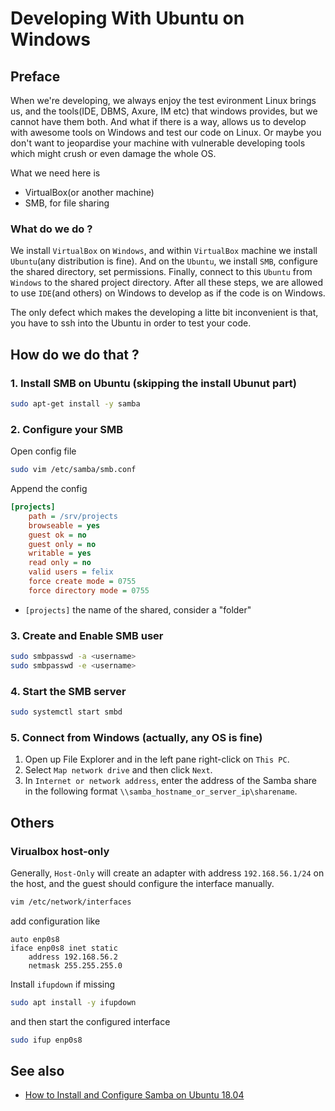 # Developing With Ubuntu on Windows

## Preface

When we're developing, we always enjoy the test evironment Linux brings us,
and the tools(IDE, DBMS, Axure, IM etc) that windows provides,
but we cannot have them both.
And what if there is a way, allows us to develop with awesome tools on Windows
and test our code on Linux. Or maybe you don't want to jeopardise your machine
with vulnerable developing tools which might crush or even damage the whole OS.

What we need here is

- VirtualBox(or another machine)
- SMB, for file sharing

### What do we do ?

We install `VirtualBox` on `Windows`, and within `VirtualBox` machine we install `Ubuntu`(any distribution is fine).
And on the `Ubuntu`, we install `SMB`, configure the shared directory, set permissions.
Finally, connect to this `Ubuntu` from `Windows` to the shared project directory.
After all these steps, we are allowed to use `IDE`(and others) on Windows to develop as if the code is on Windows.

The only defect which makes the developing a litte bit inconvenient is that, you have to ssh into the Ubuntu in order
to test your code.

## How do we do that ?

### 1. Install SMB on Ubuntu (skipping the install Ubunut part)

```bash
sudo apt-get install -y samba
```

### 2. Configure your SMB

Open config file

```bash
sudo vim /etc/samba/smb.conf
```

Append the config

```ini
[projects]
    path = /srv/projects
    browseable = yes
    guest ok = no
    guest only = no
    writable = yes
    read only = no
    valid users = felix
    force create mode = 0755
    force directory mode = 0755
```

- `[projects]` the name of the shared, consider a "folder"

### 3. Create and Enable SMB user

```bash
sudo smbpasswd -a <username>
sudo smbpasswd -e <username>
```

### 4. Start the SMB server

```bash
sudo systemctl start smbd
```

### 5. Connect from Windows (actually, any OS is fine)

1. Open up File Explorer and in the left pane right-click on `This PC`.
2. Select `Map network drive` and then click `Next`.
3. In `Internet or network address`, enter the address of the Samba share in the following format `\\samba_hostname_or_server_ip\sharename`.

## Others

### Virualbox host-only

Generally, `Host-Only` will create an adapter with address `192.168.56.1/24` on the host, and the guest should configure the interface manually.

```bash
vim /etc/network/interfaces
```

add configuration like

```text
auto enp0s8
iface enp0s8 inet static
    address 192.168.56.2
    netmask 255.255.255.0
```

Install `ifupdown` if missing

```bash
sudo apt install -y ifupdown
```

and then start the configured interface

```bash
sudo ifup enp0s8
```

## See also

- [How to Install and Configure Samba on Ubuntu 18.04](https://linuxize.com/post/how-to-install-and-configure-samba-on-ubuntu-18-04/)

